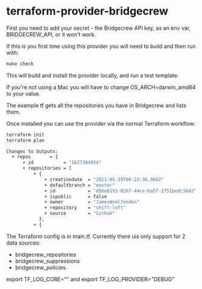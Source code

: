# terraform-provider-bridgecrew

First you need to add your secret - the Bridgecrew API key, as an env var,
BRIDGECREW_API, or it won't work.

If this is you first time using this provider you will need to build
and then run with:

```bash
make check
```

This will build and install the provider locally, and run a test template.

If you're not using a Mac you will have to change OS_ARCH=darwin_amd64 to your value.

The example tf gets all the repositories you have in Bridgecrew and lists them.

Once installed you can use the provider via the normal Terraform workflow:

```bash
terraform init
terraform plan

Changes to Outputs:
  + repos       = {
      + id           = "1627304954"
      + repositories = [
          + {
              + creationdate  = "2021-05-19T06:23:36.966Z"
              + defaultbranch = "master"
              + id            = "d56e6193-82b7-44ce-ba5f-2751bedc3842"
              + ispublic      = false
              + owner         = "JamesWoolfenden"
              + repository    = "shift-left"
              + source        = "Github"
            },
          + {
```

The Terraform config is in main.tf.
 Currently there uis only support for 2 data sources:

- bridgecrew_repositories
- bridgecrew_suppressions
- bridgecrew_policies

export TF_LOG_CORE=""
and
export TF_LOG_PROVIDER="DEBUG"
